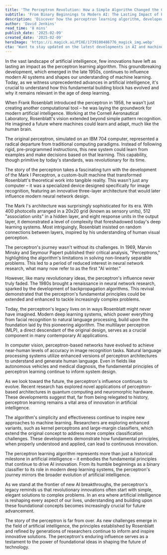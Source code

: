 ```yaml
---
title: 'The Perceptron Revolution: How a Simple Algorithm Changed the Course of AI'
subtitle: 'From Binary Beginnings to Modern AI: The Lasting Impact of Perceptron Learning'
description: 'Discover how the perceptron learning algorithm, developed in the 1950s, revolutionized artificial intelligence and continues to influence modern AI systems. From its creation by Frank Rosenblatt to its applications in today's deep learning technologies, explore the lasting impact of this fundamental innovation that shaped the course of machine learning history.'
author: 'David Jenkins'
read_time: '8 mins'
publish_date: '2025-02-09'
created_date: '2025-02-09'
heroImage: 'https://i.magick.ai/PIXE/1739100486776_magick_img.webp'
cta: 'Want to stay updated on the latest developments in AI and machine learning? Follow us on LinkedIn for in-depth analysis and insights into groundbreaking technologies that are shaping our future.'
---
```


In the vast landscape of artificial intelligence, few innovations have left as lasting an impact as the perceptron learning algorithm. This groundbreaking development, which emerged in the late 1950s, continues to influence modern AI systems and shapes our understanding of machine learning. Today, as we witness unprecedented advances in artificial intelligence, it's crucial to understand how this fundamental building block has evolved and why it remains relevant in the age of deep learning.

When Frank Rosenblatt introduced the perceptron in 1958, he wasn't just creating another computational tool – he was laying the groundwork for modern artificial intelligence. Working at the Cornell Aeronautical Laboratory, Rosenblatt's vision extended beyond simple pattern recognition. He imagined a future where machines could learn and adapt, much like the human brain.

The original perceptron, simulated on an IBM 704 computer, represented a radical departure from traditional computing paradigms. Instead of following rigid, pre-programmed instructions, this new system could learn from examples and make decisions based on that learning. This capability, though primitive by today's standards, was revolutionary for its time.

The story of the perceptron takes a fascinating turn with the development of the Mark I Perceptron, a custom-built machine that transformed Rosenblatt's theoretical work into tangible reality. This wasn't just any computer – it was a specialized device designed specifically for image recognition, featuring an innovative three-layer architecture that would later influence modern neural network design.

The Mark I's architecture was surprisingly sophisticated for its era. With 400 photocells arranged in a 20x20 grid (known as sensory units), 512 "association units" in a hidden layer, and eight response units in the output layer, it demonstrated a level of complexity that foreshadowed today's deep learning systems. Most intriguingly, Rosenblatt insisted on random connections between layers, inspired by his understanding of human visual perception.

The perceptron's journey wasn't without its challenges. In 1969, Marvin Minsky and Seymour Papert published their critical analysis, "Perceptrons," highlighting the algorithm's limitations in solving non-linearly separable problems. This led to a period of reduced interest in neural network research, what many now refer to as the first "AI winter."

However, like many revolutionary ideas, the perceptron's influence never truly faded. The 1980s brought a renaissance in neural network research, sparked by the development of backpropagation algorithms. This revival demonstrated that the perceptron's fundamental principles could be extended and enhanced to tackle increasingly complex problems.

Today, the perceptron's legacy lives on in ways Rosenblatt might never have imagined. Modern deep learning systems, which power everything from facial recognition to natural language processing, build upon the foundation laid by this pioneering algorithm. The multilayer perceptron (MLP), a direct descendant of the original design, serves as a crucial component in many contemporary AI applications.

In computer vision, perceptron-based networks have evolved to achieve near-human levels of accuracy in image recognition tasks. Natural language processing systems utilize enhanced versions of perceptron architectures to understand and generate human language. Even in fields like autonomous vehicles and medical diagnosis, the fundamental principles of perceptron learning continue to inform system design.

As we look toward the future, the perceptron's influence continues to evolve. Recent research has explored novel applications of perceptron-based architectures in quantum computing and neuromorphic hardware. These developments suggest that, far from being relegated to history, perceptron learning remains a vital area of innovation in artificial intelligence.

The algorithm's simplicity and effectiveness continue to inspire new approaches to machine learning. Researchers are exploring enhanced variants, such as kernel perceptrons and large-margin classifiers, which extend the original concept to address more complex classification challenges. These developments demonstrate how fundamental principles, when properly understood and applied, can lead to continuous innovation.

The perceptron learning algorithm represents more than just a historical milestone in artificial intelligence – it embodies the fundamental principles that continue to drive AI innovation. From its humble beginnings as a binary classifier to its role in modern deep learning systems, the perceptron's journey mirrors the broader evolution of artificial intelligence.

As we stand at the frontier of new AI breakthroughs, the perceptron's legacy reminds us that revolutionary innovations often start with simple, elegant solutions to complex problems. In an era where artificial intelligence is reshaping every aspect of our lives, understanding and building upon these foundational concepts becomes increasingly crucial for future advancement.

The story of the perceptron is far from over. As new challenges emerge in the field of artificial intelligence, the principles established by Rosenblatt and refined by generations of researchers continue to inform and inspire innovative solutions. The perceptron's enduring influence serves as a testament to the power of foundational ideas in shaping the future of technology.